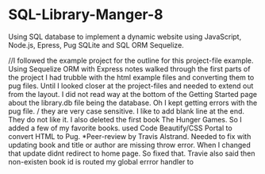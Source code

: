 # SQL-Library-Manger-8
 Using SQL database to implement a dynamic website using JavaScript, Node.js, Epress, Pug SQLite and SQL ORM Sequelize.

 //I followed the example project for the outline for this project-file example. 
 Using Sequelize ORM with Express notes walked through the first parts of the project
 I had trubble with the html example files and converting them to pug files.
 Until I looked closer at the project-files and needed to extend out from the layout. 
 I did not read way at the bottom of the Getting Started page about the library.db file being the database. 
Oh I kept getting errors with the pug file. / they are very case sensitive. I like to add blank line at the end. They do not like it. 
I also deleted the first book The Hunger Games. So I added a few of my favorite books. 
used Code Beautify/CSS Portal to convert HTML to Pug.
*Peer-review by Travis Alstrand. Needed to fix with updating book and title or author are missing throw error. When I changed that
update didnt redirect to home page. So fixed that. 
Travie also said then non-existen book id is routed my global errror handler to 